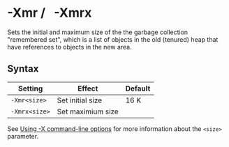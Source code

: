 <!--
* Copyright (c) 2017, 2019 IBM Corp. and others
*
* This program and the accompanying materials are made
* available under the terms of the Eclipse Public License 2.0
* which accompanies this distribution and is available at
* https://www.eclipse.org/legal/epl-2.0/ or the Apache
* License, Version 2.0 which accompanies this distribution and
* is available at https://www.apache.org/licenses/LICENSE-2.0.
*
* This Source Code may also be made available under the
* following Secondary Licenses when the conditions for such
* availability set forth in the Eclipse Public License, v. 2.0
* are satisfied: GNU General Public License, version 2 with
* the GNU Classpath Exception [1] and GNU General Public
* License, version 2 with the OpenJDK Assembly Exception [2].
*
* [1] https://www.gnu.org/software/classpath/license.html
* [2] http://openjdk.java.net/legal/assembly-exception.html
*
* SPDX-License-Identifier: EPL-2.0 OR Apache-2.0 OR GPL-2.0 WITH
* Classpath-exception-2.0 OR LicenseRef-GPL-2.0 WITH Assembly-exception
-->

# -Xmr / &nbsp; -Xmrx 


Sets the initial and maximum size of the the garbage collection "remembered set", which is a list of objects in the old (tenured) heap that have references to objects in the new area. 

## Syntax

| Setting       | Effect            | Default                   |
|---------------|-------------------|---------------------------|
| `-Xmr<size>`  | Set initial size  | 16 K                      |
| `-Xmrx<size>` | Set maximium size |                           |

See [Using -X command-line options](x_jvm_commands.md) for more information about the `<size>` parameter.


<!-- ==== END OF TOPIC ==== xmr.md ==== -->
<!-- ==== END OF TOPIC ==== xmrx.md ==== -->

